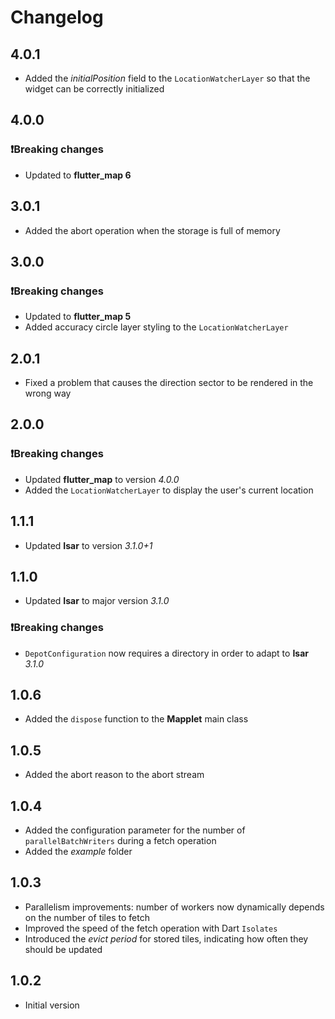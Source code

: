 # Changelog

## 4.0.1

- Added the *initialPosition* field to the `LocationWatcherLayer` so that the widget can be correctly initialized

## 4.0.0

### ❗Breaking changes

- Updated to **flutter_map 6** 

## 3.0.1

- Added the abort operation when the storage is full of memory

## 3.0.0

### ❗Breaking changes

-   Updated to **flutter_map 5** 
-   Added accuracy circle layer styling to the `LocationWatcherLayer`

## 2.0.1

-   Fixed a problem that causes the direction sector to be rendered in the wrong way

## 2.0.0

### ❗Breaking changes

-   Updated **flutter_map** to version _4.0.0_
-   Added the `LocationWatcherLayer` to display the user's current location

## 1.1.1

-   Updated **Isar** to version _3.1.0+1_

## 1.1.0

-   Updated **Isar** to major version _3.1.0_

### ❗Breaking changes

-   `DepotConfiguration` now requires a directory in order to adapt to **Isar** _3.1.0_

## 1.0.6

-   Added the `dispose` function to the **Mapplet** main class

## 1.0.5

-   Added the abort reason to the abort stream

## 1.0.4

-   Added the configuration parameter for the number of `parallelBatchWriters` during a fetch operation
-   Added the _example_ folder

## 1.0.3

-   Parallelism improvements: number of workers now dynamically depends on the number of tiles to fetch
-   Improved the speed of the fetch operation with Dart `Isolates`
-   Introduced the _evict period_ for stored tiles, indicating how often they should be updated

## 1.0.2

-   Initial version
